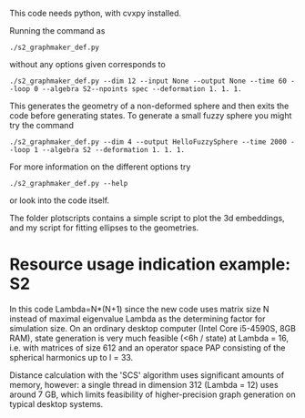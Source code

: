 This code needs python, with cvxpy installed.

Running the command as
```
./s2_graphmaker_def.py
```
without any options given corresponds to 
```
./s2_graphmaker_def.py --dim 12 --input None --output None --time 60 --loop 0 --algebra S2--npoints spec --deformation 1. 1. 1.
```
This generates the geometry of a non-deformed sphere and then exits the code before generating states.
To generate a small fuzzy sphere you might try the command 
```
./s2_graphmaker_def.py --dim 4 --output HelloFuzzySphere --time 2000 --loop 1 --algebra S2 --deformation 1. 1. 1.
```
For more information on the different options try 
```
./s2_graphmaker_def.py --help
```
or look into the code itself.

The folder plotscripts contains a simple script to plot the 3d embeddings, and my script for fitting ellipses to the geometries.

# Resource usage indication example: S2
In this code Lambda=N*(N+1) since the new code uses matrix size N
instead of maximal eigenvalue Lambda as the determining factor for simulation size.
On an ordinary desktop computer (Intel Core i5-4590S, 8GB RAM), state
generation is very much feasible (<6h / state) at Lambda = 16,
i.e. with matrices of size 612 and an operator space PAP consisting of
the spherical harmonics up to l = 33.

Distance calculation with the 'SCS' algorithm uses significant amounts
of memory, however: a single thread in dimension 312 (Lambda = 12)
uses around 7 GB, which limits feasibility of higher-precision graph
generation on typical desktop systems.

